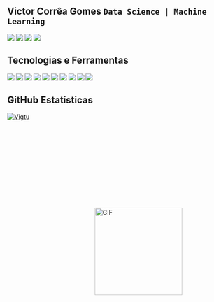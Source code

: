 ## Victor Corrêa Gomes  **`Data Science | Machine Learning`**
<div>
  <p align="left">
    <a href="https://www.linkedin.com/in/victorcorreagomes/"><img src="https://img.shields.io/badge/-victorcorreagomes-0077B5?style=flat-square&logo=Linkedin&logoColor=white"/></a>
    <a href="https://www.instagram.com/vigtu/"><img src="https://img.shields.io/badge/-@vigtu-E4405F?style=flat-square&logo=Instagram&logoColor=white"/></a>
    <a href="mailto:victor.cgomes@uvvnet.com.br"><img src="https://img.shields.io/badge/-victor.cgomes@uvvnet.com.br-D14836?style=flat-square&logo=Gmail&logoColor=white"/></a>
    <a href="https://wa.me/5527997482360"><img src="https://img.shields.io/badge/Whatsapp-128c7e?&logo=whatsapp"/></a>
  </p>
</div>


<!-- https://img.shields.io/badge/kaggle-20BEFF?style=for-the-badge
 https://img.shields.io/badge/geeksforgeeks-2F8D46?style=for-the-badge 
<a href="https://kaggle.com/nitinmadas" target="_blank">[<img src="https://raw.githubusercontent.com/nitinmadas/nitinmadas/main/kaggle_badge.png"  width=100px height=28px alt="kaggle" />](https://kaggle.com/nitinmadas)<a>
[<img src="https://raw.githubusercontentLanguages .com/nitinmadas/nitinmadas/main/gfg_badge.png" width=155px height=28px alt="geeksforgeeks"/>](https://auth.geeksforgeeks.org/user/nitinmadas/)
-->

<!--[![geeksforgeeks](https://img.shields.io/badge/geeksforgeeks-2a9d47?style=for-the-badge)](https://auth.geeksforgeeks.org/user/nitinmadas/) -->

 <h2 align="left"> Tecnologias e Ferramentas</h2>
 
 <p align="left">
 <img src="https://img.shields.io/badge/Python-FFD43B?style=for-the-badge&logo=python&logoColor=blue"/>
 <img src="https://img.shields.io/badge/Jupyter-F37626.svg?&style=for-the-badge&logo=Jupyter&logoColor=white"/>
 <img src="https://img.shields.io/badge/Pandas-2C2D72?style=for-the-badge&logo=pandas&logoColor=white"/>
 <img src="https://img.shields.io/badge/Numpy-777BB4?style=for-the-badge&logo=numpy&logoColor=white"/>
 <img src="https://img.shields.io/badge/scikit_learn-F7931E?style=for-the-badge&logo=scikit-learn&logoColor=white"/>
 <img src="https://img.shields.io/badge/R-276DC3?style=for-the-badge&logo=r&logoColor=white"/>
 <img src="https://img.shields.io/badge/PowerBI-F2C811?style=for-the-badge&logo=Power%20BI&logoColor=white"/>
 <img src="https://img.shields.io/badge/GIT-E44C30?style=for-the-badge&logo=git&logoColor=white"/>
 <img src="https://img.shields.io/badge/Apache_Spark-FFFFFF?style=for-the-badge&logo=apachespark&logoColor=#E35A16"/>
 <img src="https://img.shields.io/badge/Databricks-FF3621?style=for-the-badge&logo=Databricks&logoColor=white"/>

</p>

<p align="left">

## **GitHub Estatísticas**
[![Vigtu](https://github-readme-stats.vercel.app/api/top-langs/?username=Vigtu&hide=html&layout=compact&theme=radical)](https://github.com/anuraghazra/github-readme-stats)
<img src="https://media.giphy.com/media/Fm1DNMbRV8D2bEmkSF/giphy.gif" alt="GIF" width="200" height="200" style="margin: 200;">





